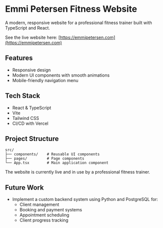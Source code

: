 # Emmi Petersen Fitness Website

A modern, responsive website for a professional fitness trainer built with TypeScript and React.

See the live website here: [https://emmipetersen.com](https://emmipetersen.com)

## Features

- Responsive design
- Modern UI components with smooth animations
- Mobile-friendly navigation menu

## Tech Stack

- React & TypeScript
- Vite
- Tailwind CSS
- CI/CD with Vercel

## Project Structure

```
src/
├── components/    # Reusable UI components
├── pages/         # Page components
└── App.tsx        # Main application component
```

The website is currently live and in use by a professional fitness trainer.

## Future Work

- Implement a custom backend system using Python and PostgreSQL for:
  - Client management
  - Booking and payment systems
  - Appointment scheduling
  - Client progress tracking

